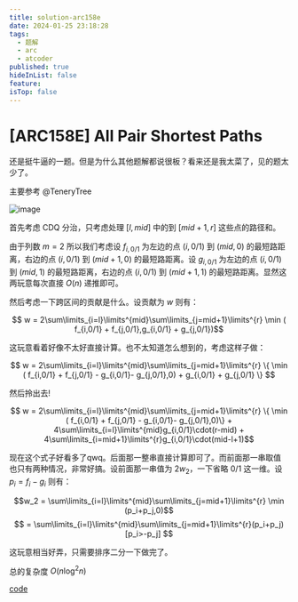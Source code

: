 ```yaml
---
title: solution-arc158e
date: 2024-01-25 23:18:28
tags:
  - 题解
  - arc
  - atcoder
published: true
hideInList: false
feature: 
isTop: false
---
```

# [ARC158E] All Pair Shortest Paths

还是挺牛逼的一题。但是为什么其他题解都说很板？看来还是我太菜了，见的题太少了。

主要参考 @TeneryTree

![image](https://img2024.cnblogs.com/blog/2655720/202401/2655720-20240125213240515-1263584201.png)


首先考虑 CDQ 分治，只考虑处理 $[l,mid]$ 中的到 $[mid+1,r]$ 这些点的路径和。

由于列数 $m=2$ 所以我们考虑设 $f_{i,0/1}$ 为左边的点 $(i,0/1)$ 到 $(mid,0)$ 的最短路距离，右边的点 $(i,0/1)$ 到 $(mid+1,0)$ 的最短路距离。设 $g_{i,0/1}$ 为左边的点 $(i,0/1)$ 到 $(mid,1)$ 的最短路距离，右边的点 $(i,0/1)$ 到 $(mid+1,1)$ 的最短路距离。显然这两玩意每次直接 $O(n)$ 递推即可。

然后考虑一下跨区间的贡献是什么。设贡献为 $w$ 则有：

$$ w = 2\sum\limits_{i=l}\limits^{mid}\sum\limits_{j=mid+1}\limits^{r} \min ( f_{i,0/1} + f_{j,0/1},g_{i,0/1} + g_{j,0/1})$$

这玩意看着好像不太好直接计算。也不太知道怎么想到的，考虑这样子做：

$$ w = 2\sum\limits_{i=l}\limits^{mid}\sum\limits_{j=mid+1}\limits^{r} \{ \min ( f_{i,0/1} + f_{j,0/1} - g_{i,0/1}- g_{j,0/1},0) + g_{i,0/1} + g_{j,0/1} \} $$

然后拎出去!

$$ w = 2\sum\limits_{i=l}\limits^{mid}\sum\limits_{j=mid+1}\limits^{r} \{ \min ( f_{i,0/1} + f_{j,0/1} - g_{i,0/1}- g_{j,0/1},0)\} + 4\sum\limits_{i=l}\limits^{mid}g_{i,0/1}\cdot(r-mid) + 4\sum\limits_{i=mid+1}\limits^{r}g_{i,0/1}\cdot(mid-l+1)$$

现在这个式子好看多了qwq。后面那一整串直接计算即可了。而前面那一串取值也只有两种情况，非常好搞。设前面那一串值为 $2w_2$，一下省略 0/1 这一维。设 $p_i = f_i - g_i$ 则有：

$$w_2 = \sum\limits_{i=l}\limits^{mid}\sum\limits_{j=mid+1}\limits^{r}  \min (p_i+p_j,0)$$
$$ = \sum\limits_{i=l}\limits^{mid}\sum\limits_{j=mid+1}\limits^{r}(p_i+p_j)[p_i>-p_j] $$

这玩意相当好弄，只需要排序二分一下做完了。

总的复杂度 $O(n\log^2n)$


[code](https://atcoder.jp/contests/arc158/submissions/49651392 "code")